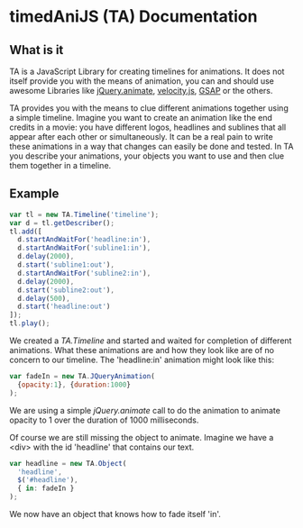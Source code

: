 # timedAniJS (TA) Documentation

## What is it
TA is a JavaScript Library for creating timelines for animations. It does not itself provide you with the means of animation, you can and should use awesome Libraries like [jQuery.animate](http://api.jquery.com/animate/), [velocity.js](http://julian.com/research/velocity/), [GSAP](http://greensock.com/gsap) or the others.

TA provides you with the means to clue different animations together using a simple timeline. Imagine you want to create an animation like the end credits in a movie: you have different logos, headlines and sublines that all appear after each other or simultaneously. It can be a real pain to write these animations in a way that changes can easily be done and tested. In TA you describe your animations, your objects you want to use and then clue them together in a timeline.

## Example

```javascript
var tl = new TA.Timeline('timeline');
var d = tl.getDescriber();
tl.add([
  d.startAndWaitFor('headline:in'),
  d.startAndWaitFor('subline1:in'),
  d.delay(2000),
  d.start('subline1:out'),
  d.startAndWaitFor('subline2:in'),
  d.delay(2000),
  d.start('subline2:out'),
  d.delay(500),
  d.start('headline:out')
]);
tl.play();
```
We created a *TA.Timeline* and started and waited for completion of different animations. What these animations are and how they look like are of no concern to our timeline. The 'headline:in' animation might look like this:
```javascript
var fadeIn = new TA.JQueryAnimation(
  {opacity:1}, {duration:1000}
);
```
We are using a simple *jQuery.animate* call to do the animation to animate opacity to 1 over the duration of 1000 milliseconds.

Of course we are still missing the object to animate. Imagine we have a &lt;div&gt; with the id 'headline' that contains our text.
```javascript
var headline = new TA.Object(
  'headline',
  $('#headline'),
  { in: fadeIn }
);
```
We now have an object that knows how to fade itself 'in'.